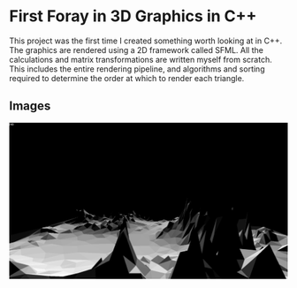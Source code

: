 # First Foray in 3D Graphics in C++

This project was the first time I created something worth looking at in C++. The graphics are rendered using a 2D framework called SFML. All the calculations and matrix transformations are written myself from scratch. This includes the entire rendering pipeline, and algorithms and sorting required to determine the order at which to render each triangle.

## Images

![](imgs/mountains.png)